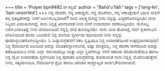 +++
title = 'Prayer bpn9482 in ಕನ್ನಡ'
author = "Bahá'u'lláh"
tags = ['lang-kn', 'bpn-unsorted']
+++
ನನ್ನ ದೇವರೇ, ನನ್ನ ಆರಾಧ್ಯನೇ, ನನ್ನ ದೊರೆಯೇ, ನನ್ನ ಆಕಾಂಕ್ಷೆಯೇ! ಯಾವ ನಾಲಿಗೆ ತನ್ನ ಕೃತಜ್ಞತೆಗಳನ್ನು ನಿನಗೆ ಅರ್ಪಿಸಬಲ್ಲದಾಗಿದೆ? ನಾನು ಅಲಕ್ಷ್ಯನಾಗಿದ್ದೆ ನೀನು ನನ್ನನ್ನು ಎಚ್ಚರಗೊಳಿಸಿದ್ದೀಯೇ ನಾನು ನಿನ್ನಿಂದ ವಿಮುಖನಾಗಿದ್ದೆ, ನಾನು ನಿನ್ನತ್ತ ತಿರುಗುವಂತೆ ನೀನು ನನಗೆ ಉದಾರವಾಗಿ ಸಹಕರಿಸಿದ್ದೀಯೇ.   ನಾನೊಬ್ಬ ನಿರ್ಜೀವಿಯಂತಿದ್ದೆ ನೀನು ಜೀವಜಲದಿಂದ ನನ್ನಲ್ಲಿ ಜೀವ ತುಂಬಿದ್ದೀಯೇ.  ನಾನು ಬಾಡಿ ಹೋಗಿದ್ದೆ, ಸರ್ವ ಕೃಪಾಳುವಿನ ಲೇಖನಿಯಿಂದ ಹರಿದು ಬಂದಿರುವ ನಿನ್ನ ವಾಣಿಯ ಸ್ವರ್ಗೀಯ ಝರಿಯಿಂದ ನೀನು ನನ್ನನ್ನು ಪುನರುಜ್ಜೀವಿತಗೊಳೀಸಿದ್ದೀಯೇ.
ಓ ದಿವ್ಯಾನುಗ್ರಹವೇ! ಸಕಲ ಸೃಷ್ಟಿಯೂ ನಿನ್ನ ಉದಾರತೆಯಿಂದ ಉತ್ಪನ್ನವಾಗಿರುವುದು!  ನಿನ್ನ ಔದಾರ್ಯದ ಜಲದಿಂದ ಅದನ್ನು ವಂಚಿತವನ್ನಾಗಿಸಬೇಡ, ಅಷ್ಟು ಮಾತ್ರವಲ್ಲ, ನಿನ್ನ ಕರುಣಾ ಸಾಗರದಿಂದ ಅದನ್ನು ತಡೆಹಿಡಿಯಲೂ ಬೇಡ.  ಎಲ್ಲಾ ಸಮಯದಲ್ಲೂ ಮತ್ತು ಎಲ್ಲಾ ಸ್ಥಿತಿಗಳಲ್ಲೂ ನನಗೆ ಸಹಾಯ ಮಾಡುವಂತೆಯೂ ಹಾಗೂ ನಿನ್ನ ದೈವೀ ಉದಾರತೆಯ ಸ್ವರ್ಗದಿಂದ ನಿನ್ನ ಪುರಾತನ ಅನುಗ್ರಹವನ್ನು ಕೋರುವಂತೆ ನಾನು ನಿನ್ನಲ್ಲಿ ಮೊರೆಯಿಡುತ್ತೇನೆ.  ನೀನು, ಸತ್ಯವಾಗಿಯೂ, ಔದಾರ್ಯದ ಪ್ರಭು ಹಾಗೂ ಚಿರಂತನ ಸಾಮ್ರಾಜ್ಯದ ಸಾರ್ವಭೌಮನಾಗಿರುವೆ.
